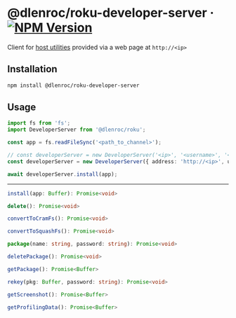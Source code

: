 # @dlenroc/roku-developer-server · [![NPM Version](https://img.shields.io/npm/v/@dlenroc/roku-developer-server)](https://www.npmjs.com/package/@dlenroc/roku-developer-server)

Client for [host utilities](https://developer.roku.com/en-gb/docs/developer-program/getting-started/developer-setup.md) provided via a web page at `http://<ip>`

## Installation

```sh
npm install @dlenroc/roku-developer-server
```

## Usage

```typescript
import fs from 'fs';
import DeveloperServer from '@dlenroc/roku';

const app = fs.readFileSync('<path_to_channel>');

// const developerServer = new DeveloperServer('<ip>', '<username>', '<password>');
const developerServer = new DeveloperServer({ address: 'http://<ip>', username: '<username>', password: '<password>' });

await developerServer.install(app);
```

---

```typescript
install(app: Buffer): Promise<void>
```

```typescript
delete(): Promise<void>
```

```typescript
convertToCramFs(): Promise<void>
```

```typescript
convertToSquashFs(): Promise<void>
```

```typescript
package(name: string, password: string): Promise<void>
```

```typescript
deletePackage(): Promise<void>
```

```typescript
getPackage(): Promise<Buffer>
```

```typescript
rekey(pkg: Buffer, password: string): Promise<void>
```

```typescript
getScreenshot(): Promise<Buffer>
```

```typescript
getProfilingData(): Promise<Buffer>
```
